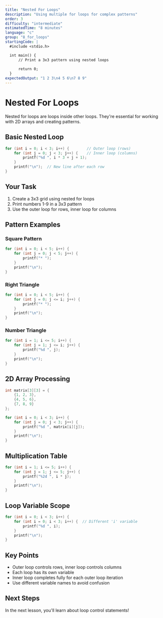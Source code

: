 ```yaml
---
title: "Nested For Loops"
description: "Using multiple for loops for complex patterns"
order: 3
difficulty: "intermediate"
estimatedTime: "8 minutes"
language: "c"
group: "8_for_loops"
startingCode: |
  #include <stdio.h>

  int main() {
      // Print a 3x3 pattern using nested loops
      
      return 0;
  }
expectedOutput: "1 2 3\n4 5 6\n7 8 9"
---
```


# Nested For Loops

Nested for loops are loops inside other loops. They're essential for working with 2D arrays and creating patterns.

## Basic Nested Loop

```c
for (int i = 0; i < 3; i++) {        // Outer loop (rows)
    for (int j = 0; j < 3; j++) {    // Inner loop (columns)
        printf("%d ", i * 3 + j + 1);
    }
    printf("\n");  // New line after each row
}
```

## Your Task

1. Create a 3x3 grid using nested for loops
2. Print numbers 1-9 in a 3x3 pattern
3. Use the outer loop for rows, inner loop for columns

## Pattern Examples

### Square Pattern

```c
for (int i = 0; i < 5; i++) {
    for (int j = 0; j < 5; j++) {
        printf("* ");
    }
    printf("\n");
}
```

### Right Triangle

```c
for (int i = 0; i < 5; i++) {
    for (int j = 0; j <= i; j++) {
        printf("* ");
    }
    printf("\n");
}
```

### Number Triangle

```c
for (int i = 1; i <= 5; i++) {
    for (int j = 1; j <= i; j++) {
        printf("%d ", j);
    }
    printf("\n");
}
```

## 2D Array Processing

```c
int matrix[3][3] = {
    {1, 2, 3},
    {4, 5, 6},
    {7, 8, 9}
};

for (int i = 0; i < 3; i++) {
    for (int j = 0; j < 3; j++) {
        printf("%d ", matrix[i][j]);
    }
    printf("\n");
}
```

## Multiplication Table

```c
for (int i = 1; i <= 5; i++) {
    for (int j = 1; j <= 5; j++) {
        printf("%2d ", i * j);
    }
    printf("\n");
}
```

## Loop Variable Scope

```c
for (int i = 0; i < 3; i++) {
    for (int i = 0; i < 3; i++) {  // Different 'i' variable
        printf("%d ", i);
    }
    printf("\n");
}
```

## Key Points

- Outer loop controls rows, inner loop controls columns
- Each loop has its own variable
- Inner loop completes fully for each outer loop iteration
- Use different variable names to avoid confusion

## Next Steps

In the next lesson, you'll learn about loop control statements!

